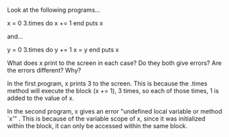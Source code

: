 Look at the following programs...

x = 0
3.times do
  x += 1
end
puts x

and...

y = 0
3.times do
  y += 1
  x = y
end
puts x

What does x print to the screen in each case? Do they both give errors? Are the errors different? Why?

In the first program, x prints 3 to the screen. This is because the .times method will execute the block (x += 1), 3 times, so each of those times, 1 is added to the value of x. 

In the second program, x gives an error "undefined local variable or method `x'" . This is because of the variable scope of x, since it was initialized within the block, it can only be accessed within the same block.